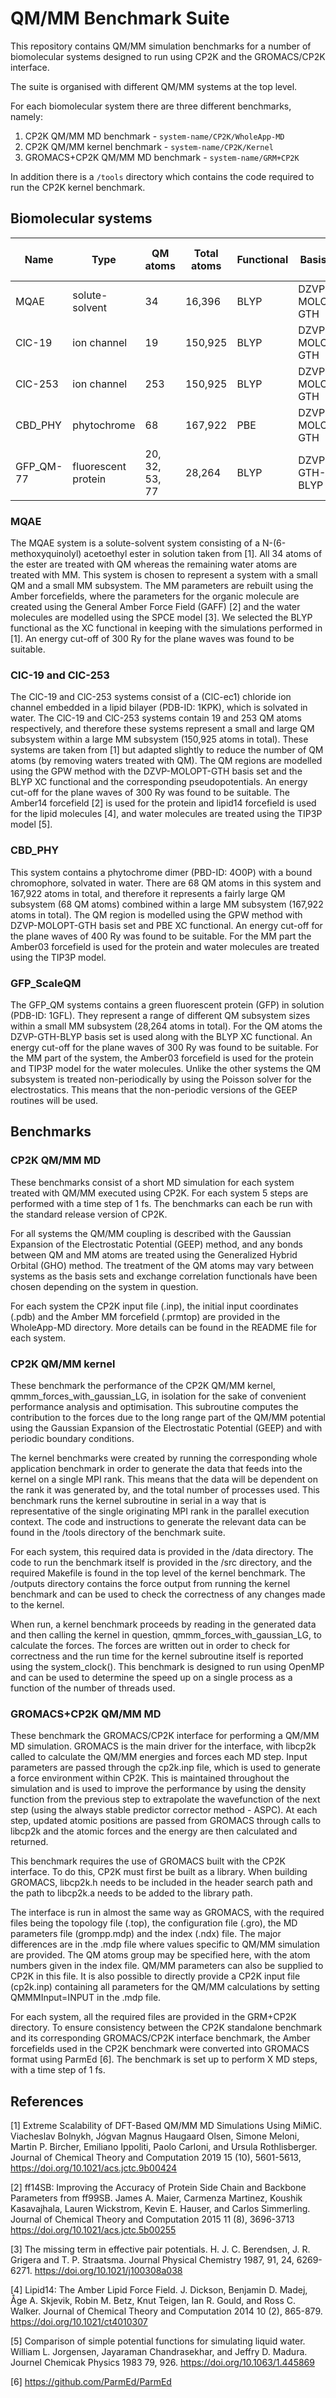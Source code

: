 # QM/MM Benchmark Suite

This repository contains QM/MM simulation benchmarks for a number of 
biomolecular systems designed to run using CP2K and the GROMACS/CP2K 
interface. 

The suite is organised with different QM/MM systems at the top level. 

For each biomolecular system there are three different benchmarks, namely:

1. CP2K QM/MM MD benchmark - `system-name/CP2K/WholeApp-MD`
2. CP2K QM/MM kernel benchmark - `system-name/CP2K/Kernel`
3. GROMACS+CP2K QM/MM MD benchmark - `system-name/GRM+CP2K`
 
In addition there is a `/tools` directory which contains the code required to run the CP2K kernel benchmark.

## Biomolecular systems

|Name      |Type                |QM atoms       |Total atoms |Functional      |Basis set       |MD run type  |Periodic?|
|----------|--------------------|---------------|------------|----------------|----------------|-------------|---------|
|MQAE      |solute-solvent      |34             |16,396      |BLYP	          |DZVP-MOLOPT-GTH |NVE          |Y        |
|ClC-19    |ion channel         |19             |150,925     |BLYP	          |DZVP-MOLOPT-GTH |NVE	         |Y        |
|ClC-253   |ion channel         |253            |150,925     |BLYP	          |DZVP-MOLOPT-GTH |NVE          |Y        |
|CBD_PHY   |phytochrome         |68             |167,922     |PBE             |DZVP-MOLOPT-GTH |NVE          |Y        |
|GFP_QM-77 |fluorescent protein |20, 32, 53, 77 |28,264      |BLYP            |DZVP-GTH-BLYP   |NVT          |N        |


### MQAE

The MQAE system is a solute-solvent system consisting of a N-(6-methoxyquinolyl)
acetoethyl ester in solution taken from [1]. All 34 atoms of the ester are 
treated with QM whereas the remaining water atoms are treated with MM. This 
system is chosen to represent a system with a small QM and a small MM subsystem.
The MM parameters are rebuilt using the Amber forcefields, where the parameters 
for the organic molecule are created using the General Amber Force Field (GAFF) 
[2] and the water molecules are modelled using the SPCE model [3]. We 
selected the BLYP functional as the XC functional in keeping with the 
simulations performed in [1]. An energy cut-off of 300 Ry for the plane waves
was found to be suitable.


### ClC-19 and ClC-253

The ClC-19 and ClC-253 systems consist of a (ClC-ec1) chloride ion channel
embedded in a lipid bilayer (PDB-ID: 1KPK), which is solvated in water. The
ClC-19 and ClC-253 systems contain 19 and 253 QM atoms respectively, and 
therefore these systems represent a small and large QM subsystem within a large
MM subsystem (150,925 atoms in total). These systems are taken from [1] but 
adapted slightly to reduce the number of QM atoms (by removing waters treated 
with QM). The QM regions are modelled using the GPW method with the 
DZVP-MOLOPT-GTH basis set and the BLYP XC functional and the corresponding
pseudopotentials. An energy cut-off for the plane waves of 300 Ry was found to
be suitable. The Amber14 forcefield [2] is used for the protein and lipid14 
forcefield is used for the lipid molecules [4], and water molecules are 
treated using the TIP3P model [5].

### CBD_PHY

This system contains a phytochrome dimer (PBD-ID: 4O0P) with a bound chromophore, 
solvated in water. There are 68 QM atoms in this system and 167,922 atoms in total, 
and therefore it represents a fairly large QM subsystem (68 QM atoms) combined 
within a large MM subsystem (167,922 atoms in total). The QM region is modelled 
using the GPW method with DZVP-MOLOPT-GTH basis set and PBE XC functional. An 
energy cut-off for the plane waves of 400 Ry was found to be suitable. For the MM 
part the Amber03 forcefield is used for the protein and water molecules are treated
using the TIP3P model. 

### GFP_ScaleQM

The GFP_QM systems contains a green fluorescent protein (GFP) in solution
(PDB-ID: 1GFL). They represent a range of different QM subsystem sizes within a
small MM subsystem (28,264 atoms in total). For the QM atoms the DZVP-GTH-BLYP 
basis set is used along with the BLYP XC functional. An energy cut-off for the 
plane waves of 300 Ry was found to be suitable. For the MM part of the system, 
the Amber03 forcefield is used for the protein and TIP3P model for the water 
molecules. Unlike the other systems the QM subsystem is treated non-periodically
by using the Poisson solver for the electrostatics. This means that the 
non-periodic versions of the GEEP routines will be used.

## Benchmarks

### CP2K QM/MM MD

These benchmarks consist of a short MD simulation for each system treated with 
QM/MM executed using CP2K. For each system 5 steps are performed with a time step 
of 1 fs. The benchmarks can each be run with the standard release version of CP2K.

For all systems the QM/MM coupling is described with the Gaussian Expansion of
the Electrostatic Potential (GEEP) method, and any bonds between QM and MM atoms
are treated using the Generalized Hybrid Orbital (GHO) method. The treatment of
the QM atoms may vary between systems as the basis sets and exchange correlation
functionals have been chosen depending on the system in question.

For each system the CP2K input file (.inp), the initial input coordinates (.pdb)
and the Amber MM forcefield (.prmtop) are provided in the WholeApp-MD directory.
More details can be found in the README file for each system. 

### CP2K QM/MM kernel

These benchmark the performance of the CP2K QM/MM kernel, 
qmmm_forces_with_gaussian_LG, in isolation for the sake of convenient performance 
analysis and optimisation. This subroutine computes the contribution to the forces
due to the long range part of the QM/MM potential using the Gaussian Expansion of 
the Electrostatic Potential (GEEP) and with periodic boundary conditions.

The kernel benchmarks were created by running the corresponding whole application 
benchmark in order to generate the data that feeds into the kernel on a single MPI rank. 
This means that the data will be dependent on the rank it was generated by, and the 
total number of processes used. This benchmark runs the kernel subroutine in serial in 
a way that is representative of the single originating MPI rank in the parallel execution
context. The code and instructions to generate the relevant data can be found in the 
/tools directory of the benchmark suite.

For each system, this required data is provided in the /data directory. 
The code to run the benchmark itself is provided in the /src directory,
and the required Makefile is found in the top level of the kernel benchmark. 
The /outputs directory contains the force output from running the kernel
benchmark and can be used to check the correctness of any changes made to the
kernel. 

When run, a kernel benchmark proceeds by reading in the generated data and 
then calling the kernel in question, qmmm_forces_with_gaussian_LG, to calculate
the forces. The forces are written out in order to check for correctness and the
run time for the kernel subroutine itself is reported using the system_clock().
This benchmark is designed to run using OpenMP and can be used to determine the 
speed up on a single process as a function of the number of threads used.


### GROMACS+CP2K QM/MM MD

These benchmark the GROMACS/CP2K interface for performing a QM/MM MD 
simulation. GROMACS is the main driver for the interface, with libcp2k called to 
calculate the QM/MM energies and forces each MD step. Input parameters are
passed through the cp2k.inp file, which is used to generate a force environment
within CP2K. This is maintained throughout the simulation and is used to improve 
the performance by using the density function from the previous step to 
extrapolate the wavefunction of the next step (using the always stable 
predictor corrector method - ASPC). At each step, updated atomic positions 
are passed from GROMACS through calls to libcp2k and the atomic forces and the 
energy are then calculated and returned.

This benchmark requires the use of GROMACS built with the CP2K interface. To do
this, CP2K must first be built as a library. When building GROMACS, libcp2k.h 
needs to be included in the header search path and the path to libcp2k.a needs 
to be added to the library path.

The interface is run in almost the same way as GROMACS, with the required files
being the topology file (.top), the configuration file (.gro), the MD
parameters file (grompp.mdp) and the index (.ndx) file. The major differences
are in the .mdp file where values specific to QM/MM simulation are provided.
The QM atoms group may be specified here, with the atom numbers given in the
index file. QM/MM parameters can also be supplied to CP2K in this file. It is
also possible to directly provide a CP2K input file (cp2k.inp) containing all
parameters for the QM/MM calculations by setting QMMMInput=INPUT in the .mdp 
file.

For each system, all the required files are provided in the GRM+CP2K directory.
To ensure consistency between the CP2K standalone benchmark and its corresponding 
GROMACS/CP2K interface benchmark, the Amber forcefields used in the CP2K benchmark 
were converted into GROMACS format using ParmEd [6]. The benchmark is set up to 
perform X MD steps, with a time step of 1 fs.


## References

[1] Extreme Scalability of DFT-Based QM/MM MD Simulations Using MiMiC.
Viacheslav Bolnykh, Jógvan Magnus Haugaard Olsen, Simone Meloni, Martin P. Bircher, Emiliano Ippoliti, Paolo Carloni, and Ursula Rothlisberger.
Journal of Chemical Theory and Computation 2019 15 (10), 5601-5613,
https://doi.org/10.1021/acs.jctc.9b00424

[2] ff14SB: Improving the Accuracy of Protein Side Chain and Backbone Parameters from ff99SB.
James A. Maier, Carmenza Martinez, Koushik Kasavajhala, Lauren Wickstrom, Kevin E. Hauser, and Carlos Simmerling.
Journal of Chemical Theory and Computation 2015 11 (8), 3696-3713
https://doi.org/10.1021/acs.jctc.5b00255

[3] The missing term in effective pair potentials.
H. J. C. Berendsen, J. R. Grigera and T. P. Straatsma.
Journal Physical Chemistry 1987, 91, 24, 6269-6271.
https://doi.org/10.1021/j100308a038

[4] Lipid14: The Amber Lipid Force Field.
J. Dickson, Benjamin D. Madej, Åge A. Skjevik, Robin M. Betz, Knut Teigen, Ian R. Gould, and Ross C. Walker.
Journal of Chemical Theory and Computation 2014 10 (2), 865-879.
https://doi.org/10.1021/ct4010307

[5] Comparison of simple potential functions for simulating liquid water.
William L. Jorgensen, Jayaraman Chandrasekhar, and Jeffry D. Madura.
Journel Chemicak Physics 1983 79, 926.
https://doi.org/10.1063/1.445869

[6] https://github.com/ParmEd/ParmEd